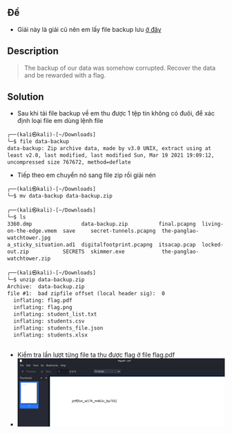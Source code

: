 ## Đề
- Giải này là giải cũ nên em lấy file backup lưu [ở đây](https://drive.google.com/file/d/1qunUKkNXpyShXq59pM6C_XbKsFbzRGmV/view?usp=sharing)
## Description
> The backup of our data was somehow corrupted. Recover the data and be rewarded with a flag.
## Solution 
- Sau khi tải file backup về em thu được 1 tệp tin không có đuôi, để xác định loại file em dùng lệnh file 
```
┌──(kali㉿kali)-[~/Downloads]
└─$ file data-backup 
data-backup: Zip archive data, made by v3.0 UNIX, extract using at least v2.0, last modified, last modified Sun, Mar 19 2021 19:09:12, uncompressed size 767672, method=deflate
```
- Tiếp theo em chuyển nó sang file zip rồi giải nén 
```
┌──(kali㉿kali)-[~/Downloads]
└─$ mv data-backup data-backup.zip                                                  
                                                                                                                                                                        
┌──(kali㉿kali)-[~/Downloads]
└─$ ls
3360.dmp                data-backup.zip          final.pcapng  living-on-the-edge.vmem  save     secret-tunnels.pcapng  the-panglao-watchtower.jpg
a_sticky_situation.ad1  digitalfootprint.pcapng  itsacap.pcap  locked-out.zip           SECRETS  skimmer.exe            the-panglao-watchtower.zip
                                                                                                                                                                        
┌──(kali㉿kali)-[~/Downloads]
└─$ unzip data-backup.zip 
Archive:  data-backup.zip
file #1:  bad zipfile offset (local header sig):  0
  inflating: flag.pdf                
  inflating: flag.png                
  inflating: student_list.txt        
  inflating: students.csv            
  inflating: students_file.json      
  inflating: students.xlsx           
                                      
```
- Kiểm tra lần lượt từng file ta thu được flag ở file flag.pdf
- ![image](image/1.PNG)
